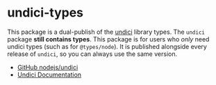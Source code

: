 # undici-types

This package is a dual-publish of the [undici](https://www.npmjs.com/package/undici) library types.
The `undici` package **still contains types**. This package is for users who _only_ need undici
types (such as for `@types/node`). It is published alongside every release of `undici`, so you can
always use the same version.

- [GitHub nodejs/undici](https://github.com/nodejs/undici)
- [Undici Documentation](https://undici.nodejs.org/#/)
